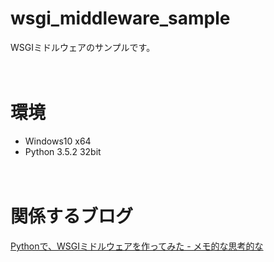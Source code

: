 # wsgi_middleware_sample

WSGIミドルウェアのサンプルです。

　  
# 環境

- Windows10 x64
- Python 3.5.2 32bit

　  
# 関係するブログ

[Pythonで、WSGIミドルウェアを作ってみた - メモ的な思考的な](http://thinkami.hatenablog.com/entry/2016/11/30/060442)